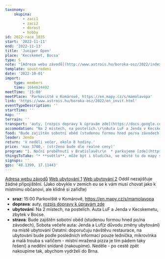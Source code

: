 ```yaml
---
taxonomy:
    skupina:
        - zaci1
        - zaci2
        - dorost
        - hobby
id: 2022-race_1835
start: '2022-11-11'
end: '2022-11-13'
title: 'Juniper Open'
place: 'Kecskemet, Bocsa'
type: S
note: "[Adresa webu závodů](http://www.astrois.hu/boroka-osz/2022/index.html)\r\n[Web ubytování 1](https://bocsa.hu/boroka-ifjusagi-szallashely/)\r\n[Web ubytování 2](http://www.hoteljuniperus.hu/)\r\nOddíl nezajišťuje žádné připojištění. (Jako obvykle v zemích eu se k vám musí chovat jako k místnímu občanovi, ale klidně si zařiďte)"
template: soustredeni
date: '2022-10-01'
import:
    type: members
    time: 1664624402
meetTime: '15:00'
meetPlace: 'Parkoviště v Komárově, https://en.mapy.cz/s/mamolavopa'
link: 'https://www.astrois.hu/boroka-osz/2022/en_invit.html'
eventTypeDescription: ''
startTime: ''
map: ''
terrain: ''
transport: 'auty, [rozpis dopravy k úpravám zde](https://docs.google.com/spreadsheets/d/13nAnJUMskLVqCIEIaDftTleUtRbcFuc8Phf_JeQNO-E/edit?usp=sharing)'
accomodation: "Na 2 místech, na postelích.\r\nAuta LuF a Jenda v Kecskemetu, zbytek v Bocse."
food: "Bude zajištěn sobotní oběd (studenou formou hned po/na závodech), \r\nSobota večeře auta: Jenda a Luf(z důvodu změny ubytování) na místě ubytování\r\nOstatní: doporučuju návštěvu restaurace, na ubytování bude podle posledních informací pouze lednička, mikrovlnka a malá trouba s vařičem - místní mražená pizza je tím pádem taky řešení) a  nedělní snídaně (nakoupíme). Neděle - po cestě zpět nakoupíme tak, abychom vydrželi do Brna."
leader: Jenda
return: 'V neděli večer, okolo 8 hodiny.'
price: 'max 3700,- (strženo bude dle realné ceny)'
program: "1. Noční proběhnutí v Bratislavě\r\n  * parkujeme [zde](https://en.mapy.cz/s/loropuzodu)\r\n  * [cesta na start](https://en.mapy.cz/s/hacavotaro)\r\n2. Závody v pískových dunách\r\n3. Termální lázně v blízkosti ubytování"
thingsToTake: "* **světlo**, může být i bludička, ve městě to do mapy stačí\r\n* Věci na ob\r\n* běžecké boty do města i do lesa\r\n* **PLAVKY**\r\n* V Maďarsku jde vcelku bez problémů platit kartou, ale peníze se můžou hodit..."
signups: ''
gps: '48.1399, 17.11443'
---
```


[Adresa webu závodů](http://www.astrois.hu/boroka-osz/2022/index.html)
[Web ubytování 1](https://bocsa.hu/boroka-ifjusagi-szallashely/)
[Web ubytování 2](http://www.hoteljuniperus.hu/)
Oddíl nezajišťuje žádné připojištění. (Jako obvykle v zemích eu se k vám musí chovat jako k místnímu občanovi, ale klidně si zařiďte)
* **sraz**: 15:00 Parkoviště v Komárově, https://en.mapy.cz/s/mamolavopa
* **doprava**: auty, [rozpis dopravy k úpravám zde](https://docs.google.com/spreadsheets/d/13nAnJUMskLVqCIEIaDftTleUtRbcFuc8Phf_JeQNO-E/edit?usp=sharing)
* **ubytování**: Na 2 místech, na postelích.
Auta LuF a Jenda v Kecskemetu, zbytek v Bocse.
* **strava**: Bude zajištěn sobotní oběd (studenou formou hned po/na závodech), 
Sobota večeře auta: Jenda a Luf(z důvodu změny ubytování) na místě ubytování
Ostatní: doporučuju návštěvu restaurace, na ubytování bude podle posledních informací pouze lednička, mikrovlnka a malá trouba s vařičem - místní mražená pizza je tím pádem taky řešení) a  nedělní snídaně (nakoupíme). Neděle - po cestě zpět nakoupíme tak, abychom vydrželi do Brna.
